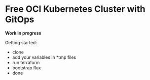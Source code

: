 # Free OCI Kubernetes Cluster with GitOps

**Work in progress**

Getting started:

- clone
- add your variables in *tmp files
- run terraform
- bootstrap flux
- done
